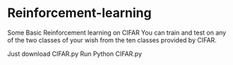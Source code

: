 # Reinforcement-learning
Some Basic Reinforcement learning on CIFAR
You can train and test on any of the two classes of your wish from the ten classes provided by CIFAR.

Just download CIFAR.py 
Run Python CIFAR.py
